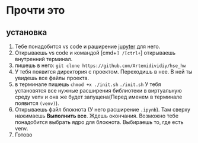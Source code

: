 # Прочти это
## установка
1. Тебе понадобится vs code и раширение [jupyter](https://marketplace.visualstudio.com/items?itemName=ms-toolsai.jupyter) для него.
2. Открываешь vs code и командой [cmd+`] /[ctrl+`] открываешь внутренний терминал.
3. пишешь в него:
`
git clone https://github.com/Artemidividiy/hse_hw
`
2. У тебя появится директория с проектом. Переходишь в нее. В ней ты увидешь все файлы проекта.
3. в терминале пишешь
`
chmod +x ./init.sh
`
`
./init.sh
`
У тебя установятся все нужные расширения библиотеки в виртуальную среду venv и она же будет запущена(Перед именем в терминале появится `(venv)`).
5. Открываешь файл блокнота (У него расширение `.ipynb`). Там сверху нажимаешь **Выполнить все**. Ждешь окончания. Возможно тебе понадобится выбрать ядро для блокнота. Выбираешь то, где есть venv. 
6. Готово
